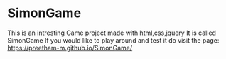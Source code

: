 # SimonGame
This is an intresting Game project made with html,css,jquery 
It is called SimonGame
If you would like to play around and test it do visit the page: https://preetham-m.github.io/SimonGame/
